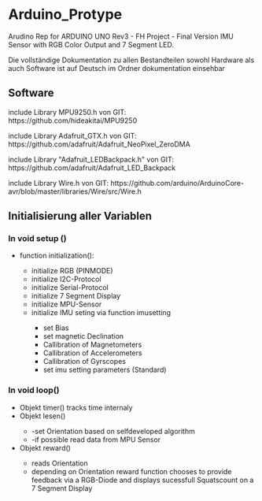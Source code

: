# Arduino_Protype
 Arudino Rep for ARDUINO UNO Rev3 - FH Project - Final Version IMU Sensor with RGB Color Output and 7 Segment LED.
 <p></p>
 Die vollständige Dokumentation zu allen Bestandteilen sowohl Hardware als auch Software ist auf Deutsch im Ordner dokumentation einsehbar

## Software 
<p>include Library MPU9250.h von GIT: https://github.com/hideakitai/MPU9250 
</p>
<p>include Library Adafruit_GTX.h von GIT: https://github.com/adafruit/Adafruit_NeoPixel_ZeroDMA
</p>
<p>include Library "Adafruit_LEDBackpack.h" von GIT: 
https://github.com/adafruit/Adafruit_LED_Backpack
</p>
<p>include Library Wire.h von GIT: https://github.com/arduino/ArduinoCore-avr/blob/master/libraries/Wire/src/Wire.h
</p>
 
## Initialisierung aller Variablen<p>
### In void setup ()  
<ul>
 <li> function initialization(): </li>
    <ul>
     <li>initialize RGB (PINMODE)</li>
     <li>initialize I2C-Protocol</li>
     <li>initialize Serial-Protocol</li>
     <li>initialize 7 Segment Display</li>
     <li>initialize MPU-Sensor</li>
     <li>initialize IMU seting via function imusetting</li>
        <ul>
         <li>set Bias</li>
         <li>set magnetic Declination</li>
         <li>Callibration of Magnetometers</li>
         <li>Callibration of Accelerometers </li>
         <li>Callibration of Gyrscopes</li>
         <li>set imu setting parameters (Standard)</li>
        </ul>
    </ul>
  </li>
</ul>
  
   
### In void loop()
<ul>
 <li>Objekt timer() tracks time internaly </li>
 <li>Objekt lesen() </li>
  <ul>
   <li>-set Orientation based on selfdeveloped algorithm </li>
   <li>-if possible read data from MPU Sensor</li>
  </ul>
 <li>Objekt reward() </li>
  <ul>
   <li>reads Orientation </li>
   <li>depending on Orientation reward function chooses to provide feedback via a RGB-Diode and displays sucessfull Squatscount on a 7 Segment Display </li>
  </ul>

 

  


